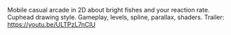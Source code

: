 Mobile casual arcade in 2D about bright fishes and your reaction rate. Cuphead drawing style. Gameplay, levels, spline, parallax, shaders.
Trailer: https://youtu.be/ULTPzL7nClU
